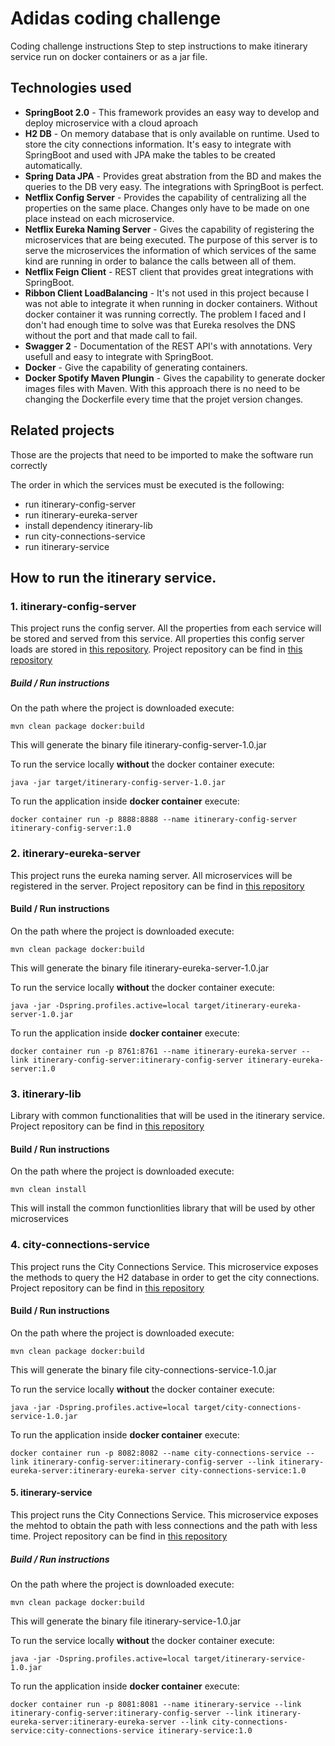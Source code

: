 # Adidas coding challenge
Coding challenge instructions
Step to step instructions to make itinerary service run on docker containers or as a jar file.

## Technologies used
* **SpringBoot 2.0** - This framework provides an easy way to develop and deploy microservice with a cloud aproach
* **H2 DB** - On memory database that is only available on runtime. Used to store the city connections information. It's easy to integrate with SpringBoot and used with JPA make the tables to be created automatically.
* **Spring Data JPA** - Provides great abstration from the BD and makes the queries to the DB very easy. The integrations with SpringBoot is perfect.
* **Netflix Config Server** - Provides the capability of centralizing all the properties on the same place. Changes only have to be made on one place instead on each microservice.
* **Netflix Eureka Naming Server** - Gives the capability of registering the microservices that are being executed. The purpose of this server is to serve the microservices the information of which services of the same kind are running in order to balance the calls between all of them.
* **Netflix Feign Client** - REST client that provides great integrations with SpringBoot.
* **Ribbon Client LoadBalancing** - It's not used in this project because I was not able to integrate it when running in docker containers. Without docker container it was running correctly. The problem I faced and I don't had enough time to solve was that Eureka resolves the DNS without the port and that made call to fail.
* **Swagger 2** - Documentation of the REST API's with annotations. Very usefull and easy to integrate with SpringBoot.
* **Docker** - Give the capability of generating containers.
* **Docker Spotify Maven Plungin** - Gives the capability to generate docker images files with Maven. With this approach there is no need to be changing the Dockerfile every time that the projet version changes.

## Related projects
Those are the projects that need to be imported to make the software run correctly

The order in which the services must be executed is the following:
* run itinerary-config-server
* run itinerary-eureka-server
* install dependency itinerary-lib
* run city-connections-service
* run itinerary-service

## How to run the itinerary service.
### 1. itinerary-config-server
This project runs the config server. All the properties from each service will be stored and served from this service.
All properties this config server loads are stored in [this repository](https://github.com/jribesbonet/configserver-properties).
Project repository can be find in [this repository](https://github.com/jribesbonet/itinerary-config-server)

##### Build / Run instructions
On the path where the project is downloaded execute:
```
mvn clean package docker:build
```
This will generate the binary file itinerary-config-server-1.0.jar

To run the service locally **without** the docker container execute:
```
java -jar target/itinerary-config-server-1.0.jar
```
To run the application inside **docker container** execute:
```
docker container run -p 8888:8888 --name itinerary-config-server itinerary-config-server:1.0
```

### 2. itinerary-eureka-server
This project runs the eureka naming server. All microservices will be registered in the server.
Project repository can be find in [this repository](https://github.com/jribesbonet/itinerary-eureka-server)

#### Build / Run instructions
On the path where the project is downloaded execute:
```
mvn clean package docker:build
```
This will generate the binary file itinerary-eureka-server-1.0.jar

To run the service locally **without** the docker container execute:
```
java -jar -Dspring.profiles.active=local target/itinerary-eureka-server-1.0.jar
```
To run the application inside **docker container** execute:
```
docker container run -p 8761:8761 --name itinerary-eureka-server --link itinerary-config-server:itinerary-config-server itinerary-eureka-server:1.0
```

### 3. itinerary-lib
Library with common functionalities that will be used in the itinerary service.
Project repository can be find in [this repository](https://github.com/jribesbonet/itinerary-lib)

#### Build / Run instructions
On the path where the project is downloaded execute:
```
mvn clean install
```
This will install the common functionlities library that will be used by other microservices

### 4. city-connections-service
This project runs the City Connections Service. This microservice exposes the methods to query the H2 database in order to get the city connections.
Project repository can be find in [this repository](https://github.com/jribesbonet/city-connections-service)

#### Build / Run instructions
On the path where the project is downloaded execute:
```
mvn clean package docker:build
```
This will generate the binary file city-connections-service-1.0.jar

To run the service locally **without** the docker container execute:
```
java -jar -Dspring.profiles.active=local target/city-connections-service-1.0.jar
```
To run the application inside **docker container** execute:
```
docker container run -p 8082:8082 --name city-connections-service --link itinerary-config-server:itinerary-config-server --link itinerary-eureka-server:itinerary-eureka-server city-connections-service:1.0
```

#### 5. itinerary-service
This project runs the City Connections Service. This microservice exposes the mehtod to obtain the path with less connections and the path with less time.
Project repository can be find in [this repository](https://github.com/jribesbonet/itinerary-service)

##### Build / Run instructions
On the path where the project is downloaded execute:
```
mvn clean package docker:build
```
This will generate the binary file itinerary-service-1.0.jar

To run the service locally **without** the docker container execute:
```
java -jar -Dspring.profiles.active=local target/itinerary-service-1.0.jar
```
To run the application inside **docker container** execute:
```
docker container run -p 8081:8081 --name itinerary-service --link itinerary-config-server:itinerary-config-server --link itinerary-eureka-server:itinerary-eureka-server --link city-connections-service:city-connections-service itinerary-service:1.0
```
